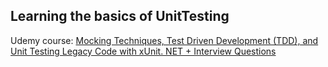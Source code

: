 ## Learning the basics of UnitTesting

Udemy course: [Mocking Techniques, Test Driven Development (TDD), and Unit Testing Legacy Code with xUnit. NET + Interview Questions](https://masterlink.udemy.com/course/unit-testing-net-core-2x-applications-with-xunit-net/learn/lecture/11227842#overview)

